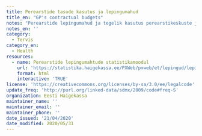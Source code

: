 ```yaml
---
title: Perearstide tasude kasutus ja lepingumahud
title_en: "GP's contractual budgets"
notes: "Perearstide lepingumahud ja tegelik kasutus perearstikeskuste ja tasude kaupa, poolaasta täpsusega alates 2014 aastast.\r\nLink viib statistikamoodulile, kus saab andmetabel alla laadida."
notes_en: ''
category: 
  - Tervis
category_en: 
  - Health
resources:
  - name: Perearstide lepingumahtude statistikamoodul
    url: 'https://statistika.haigekassa.ee/PXWeb/pxweb/et/lepingud/lepingud__2_%c3%bcldarstiabi__Lepingud/LP07.px/?rxid=eb0eef7e-3de8-4b9d-819b-53707ebfe8b7'
    format: html
    interactive: 'TRUE'
license: 'https://creativecommons.org/licenses/by-sa/3.0/ee/legalcode'
update_freq: 'http://purl.org/linked-data/sdmx/2009/code#freq-S'
organization: Eesti Haigekassa
maintainer_name: ''
maintainer_email: ''
maintainer_phone: ''
date_issued: '21/04/2020'
date_modified: 2020/05/31
---
```


